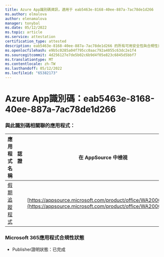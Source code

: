```yaml
---
title: Azure App識別碼資訊，適用于 eab5463e-8168-40ee-887a-7ac78de1d266
ms.author: elmalova
author: elenamalova
manager: tonybal
ms.date: 05/12/2022
ms.topic: article
ms.service: attestation
certification_type: attested
description: eab5463e-8168-40ee-887a-7ac78de1d266 的所有可用安全性與合規性資訊。
ms.openlocfilehash: e9b5c0285a04f795cc0aac792a4055c63dc2e1f4
ms.sourcegitcommit: 4d256127e7de5b02c6b9d4f05e823c6845d5bbf7
ms.translationtype: MT
ms.contentlocale: zh-TW
ms.lasthandoff: 05/12/2022
ms.locfileid: "65382173"
---
```

# <a name="azure-app-id-eab5463e-8168-40ee-887a-7ac78de1d266"></a>Azure App識別碼：eab5463e-8168-40ee-887a-7ac78de1d266


### <a name="apps-associated-with-this-id"></a>與此識別碼相關聯的應用程式：
| **應用程式名稱** | **認證** | **在 AppSource 中檢視** |
|--------------|---------------|-----------------------|
| [假期追蹤程式](../forward/WA200002167.md) |  | [https://appsource.microsoft.com/product/office/WA200002167](https://appsource.microsoft.com/product/office/WA200002167) |

### <a name="microsoft-365-app-compliance-status"></a>Microsoft 365應用程式合規性狀態
- Publisher證明狀態：已完成
